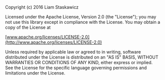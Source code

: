 Copyright (c) 2016 Liam Staskawicz

Licensed under the Apache License, Version 2.0 (the "License"); you may not use this library except in compliance with the License.
You may obtain a copy of the License at

[www.apache.org/licenses/LICENSE-2.0](http://www.apache.org/licenses/LICENSE-2.0)

Unless required by applicable law or agreed to in writing, software distributed under the License is distributed on an "AS IS" BASIS,
WITHOUT WARRANTIES OR CONDITIONS OF ANY KIND, either express or implied. See the License for the specific language governing permissions and limitations under the License.
